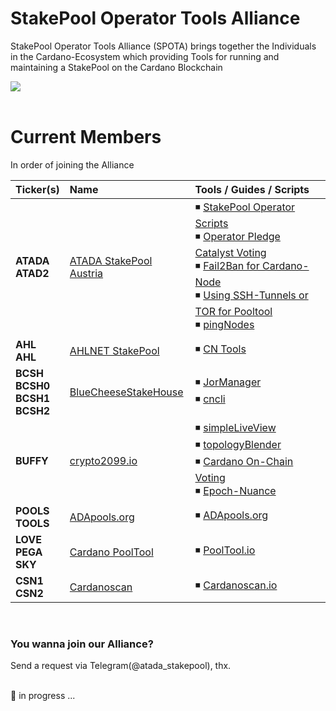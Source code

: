# StakePool Operator Tools Alliance
StakePool Operator Tools Alliance (SPOTA) brings together the Individuals in the Cardano-Ecosystem which providing Tools for running and maintaining a StakePool on the Cardano Blockchain

<img src="https://github.com/gitmachtl/StakePool-Operator-Tools-Alliance/raw/main/content/stakepool_operator_tools_alliance.png" border=0></img><br>
&nbsp;<br>
  
# Current Members

In order of joining the Alliance

| Ticker(s) | Name | Tools / Guides / Scripts |
| :---  | :--- | :--- |
| **ATADA**<br>**ATAD2** | [ATADA StakePool Austria](https://stakepool.at) | :black_medium_small_square: [StakePool Operator Scripts](https://github.com/gitmachtl/scripts)<br>:black_medium_small_square: [Operator Pledge Catalyst Voting](https://github.com/gitmachtl/scripts/blob/master/SPO_Pledge_Catalyst_Registration.md)<br>:black_medium_small_square: [Fail2Ban for Cardano-Node](https://github.com/gitmachtl/scripts/blob/master/BlockNodesViaFail2Ban.md)<br>:black_medium_small_square: [Using SSH-Tunnels or TOR for Pooltool](https://github.com/papacarp/pooltool.io/blob/master/securityhelp/Using_SSH_Tunnel_or_Tor_for_Pooltool.pdf)<br>:black_medium_small_square: [pingNodes](https://forum.cardano.org/t/checking-your-connections-on-your-stakepool-with-pingnodes/32249) |
| **AHL**<br>**AHL** | [AHLNET StakePool](https://ahlnet.nu/) | :black_medium_small_square: [CN Tools](https://cardano-community.github.io/guild-operators/#/Scripts/cntools) |
| **BCSH**<br>**BCSH0**<br>**BCSH1**<br>**BCSH2** | [BlueCheeseStakeHouse](https://bluecheesestakehouse.com/) | :black_medium_small_square: [JorManager](https://bitbucket.org/muamw10/jormanager/)<br>:black_medium_small_square: [cncli](https://github.com/AndrewWestberg/cncli) |
| **BUFFY** | [crypto2099.io](https://crypto2099.io) | :black_medium_small_square: [simpleLiveView](https://github.com/Crypto2099/simpleLiveView)<br>:black_medium_small_square: [topologyBlender](https://github.com/crypto2099/topologyBlender)<br>:black_medium_small_square: [Cardano On-Chain Voting](https://vote.crypto2099.io)<br>:black_medium_small_square: [Epoch-Nuance](https://epoch-api.crypto2099.io:2096/epoch) |
| **POOLS**<br>**TOOLS** | [ADApools.org](https://adapools.org/) | :black_medium_small_square: [ADApools.org](https://adapools.org) |
| **LOVE**<br>**PEGA**<br>**SKY** | [Cardano PoolTool](https://pooltool.io/) | :black_medium_small_square: [PoolTool.io](https://pooltool.io) |
| **CSN1**<br>**CSN2** | [Cardanoscan](https://cardanoscan.io/) | :black_medium_small_square: [Cardanoscan.io](https://cardanoscan.io) |

&nbsp;<br>

### You wanna join our Alliance?

Send a request via Telegram(@atada_stakepool), thx.

&nbsp;<br>
:construction: in progress ...
